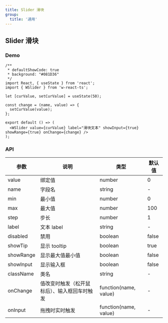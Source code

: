 ```yaml
---
title: Slider 滑块
group:
  title: '通用'
---
```


## Slider 滑块

### Demo

```tsx
/**
 * defaultShowCode: true
 * background: "#081D36"
 */
import React, { useState } from 'react';
import { WSlider } from 'w-react-ts';

let [curValue, setCurValue] = useState(50);

const change = (name, value) => {
  setCurValue(value);
};

export default () => (
  <WSlider value={curValue} label="滑块文本" showInput={true} showRange={true} onChange={change} />
);
```

### API

| 参数      | 说明                                         | 类型                  | 默认值 |
| --------- | -------------------------------------------- | --------------------- | ------ |
| value     | 绑定值                                       | number                | 0      |
| name      | 字段名                                       | string                | -      |
| min       | 最小值                                       | number                | 0      |
| max       | 最大值                                       | number                | 100    |
| step      | 步长                                         | number                | 1      |
| label     | 文本 label                                   | string                | -      |
| disabled  | 禁用                                         | boolean               | false  |
| showTip   | 显示 tooltip                                 | boolean               | true   |
| showRange | 显示最大值最小值                             | boolean               | false  |
| showInput | 显示输入框                                   | boolean               | false  |
| className | 类名                                         | string                | -      |
| onChange  | 值改变时触发（松开鼠标后）、输入框回车时触发 | function(name, value) | -      |
| onInput   | 拖拽时实时触发                               | function(name, value) | -      |
